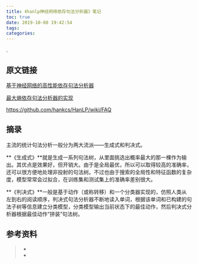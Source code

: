 ```yaml
---
title: 《hanlp神经网络依存句法分析器》笔记
toc: true
date: 2019-10-08 19:42:54
tags:
categories:
---
```


.

## 原文链接

[基于神经网络的高性能依存句法分析器](http://www.hankcs.com/nlp/parsing/neural-network-based-dependency-parser.html)

[最大熵依存句法分析器的实现](http://www.hankcs.com/nlp/parsing/to-achieve-the-maximum-entropy-of-the-dependency-parser.html)

https://github.com/hankcs/HanLP/wiki/FAQ

## 摘录

主流的统计句法分析一般分为两大流派——生成式和判决式。

**《生成式》**就是生成一系列句法树，从里面挑选出概率最大的那一棵作为输出。其优点是效果好，但开销大。由于是全局最优，所以可以取得较高的准确率，还可以很方便地处理非投射的句法树。不过也由于搜索的全局性和特征函数的复杂度，模型常常会过拟合，在训练集和测试集上的准确率差别很大。

**《判决式》**一般是基于动作（或称转移）和一个分类器实现的，仿照人类从左到右的阅读顺序，判决式句法分析器不断地读入单词，根据该单词和已构建的句法子树等信息建立分类模型，分类模型输出当前状态下的最佳动作，然后判决式分析器根据最佳动作“拼装”句法树。



## 参考资料
> - []()
> - []()

